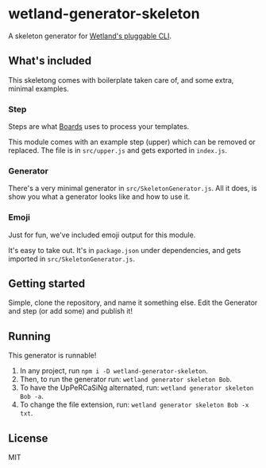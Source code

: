 # wetland-generator-skeleton

A skeleton generator for [Wetland's pluggable CLI](https://github.com/SpoonX/wetland-cli).

## What's included

This skeletong comes with boilerplate taken care of, and some extra, minimal examples.

### Step

Steps are what [Boards](https://github.com/SpoonX/boards) uses to process your templates.

This module comes with an example step (upper) which can be removed or replaced.
The file is in `src/upper.js` and gets exported in `index.js`.

### Generator

There's a very minimal generator in `src/SkeletonGenerator.js`. All it does, is show you what a generator looks like and how to use it.

### Emoji

Just for fun, we've included emoji output for this module.

It's easy to take out. It's in `package.json` under dependencies, and gets imported in `src/SkeletonGenerator.js`.

## Getting started

Simple, clone the repository, and name it something else. Edit the Generator and step (or add some) and publish it!

## Running

This generator is runnable!

1. In any project, run `npm i -D wetland-generator-skeleton`.
1. Then, to run the generator run: `wetland generator skeleton Bob`.
1. To have the UpPeRCaSiNg alternated, run: `wetland generator skeleton Bob -a`.
1. To change the file extension, run: `wetland generator skeleton Bob -x txt`.

## License

MIT
